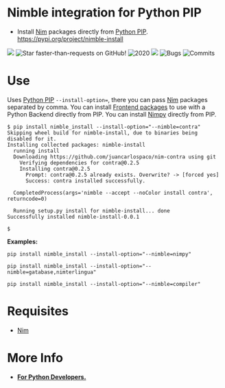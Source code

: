 # Nimble integration for Python PIP

- Install [Nim](http://nim-lang.org) packages directly from [Python PIP](https://pypi.org/project/nimble-install). https://pypi.org/project/nimble-install

![](https://img.shields.io/github/languages/top/juancarlospaco/nimble_install?style=for-the-badge)
![](https://img.shields.io/github/stars/juancarlospaco/nimble_install?style=for-the-badge "Star faster-than-requests on GitHub!")
![](https://img.shields.io/maintenance/yes/2020?style=for-the-badge "2020")
![](https://img.shields.io/github/languages/code-size/juancarlospaco/nimble_install?style=for-the-badge)
![](https://img.shields.io/github/issues-raw/juancarlospaco/nimble_install?style=for-the-badge "Bugs")
![](https://img.shields.io/github/last-commit/juancarlospaco/nimble_install?style=for-the-badge "Commits")


# Use

Uses [Python PIP](https://pypi.org/project/nimble-install) `--install-option=`, 
there you can pass [Nim](http://nim-lang.org) packages separated by comma.
You can install [Frontend packages](https://mildred.github.io/nclearseam) to use with a Python Backend directly from PIP.
You can install [Nimpy](https://github.com/yglukhov/nimpy) directly from PIP.

```console
$ pip install nimble_install --install-option="--nimble=contra"
Skipping wheel build for nimble-install, due to binaries being disabled for it.
Installing collected packages: nimble-install
  running install
  Downloading https://github.com/juancarlospaco/nim-contra using git
    Verifying dependencies for contra@0.2.5
    Installing contra@0.2.5
      Prompt: contra@0.2.5 already exists. Overwrite? -> [forced yes]
      Success: contra installed successfully.

  CompletedProcess(args='nimble --accept --noColor install contra', returncode=0)

  Running setup.py install for nimble-install... done
Successfully installed nimble-install-0.0.1

$
```

**Examples:**

```
pip install nimble_install --install-option="--nimble=nimpy"
```

```
pip install nimble_install --install-option="--nimble=gatabase,nimterlingua"
```

```
pip install nimble_install --install-option="--nimble=compiler"
```


# Requisites

- [Nim](http://nim-lang.org)


# More Info

- [**For Python Developers.**](https://github.com/nim-lang/Nim/wiki/Nim-for-Python-Programmers#table-of-contents)
